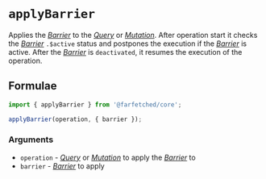 # `applyBarrier` <Badge type="tip" text="since v0.11.0" />

Applies the [_Barrier_](/api/primitives/barrier) to the [_Query_](/api/primitives/query) or [_Mutation_](/api/primitives/mutation). After operation start it checks the [_Barrier_](/api/primitives/barrier) `.$active` status and postpones the execution if the [_Barrier_](/api/primitives/barrier) is active. After the [_Barrier_](/api/primitives/barrier) is `deactivated`, it resumes the execution of the operation.

## Formulae

```ts
import { applyBarrier } from '@farfetched/core';

applyBarrier(operation, { barrier });
```

### Arguments

- `operation` - [_Query_](/api/primitives/query) or [_Mutation_](/api/primitives/mutation) to apply the [_Barrier_](/api/primitives/barrier) to
- `barrier` - [_Barrier_](/api/primitives/barrier) to apply
